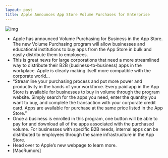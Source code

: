 ```yaml
---
layout: post
title: Apple Announces App Store Volume Purchases for Enterprise
---
```

![img](http://media.idownloadblog.com/wp-content/uploads/2011/07/Volume-Buisness-App-Store-e1310676219952.png)
* Apple has announced Volume Purchasing for Business in the App Store. The new Volume Purchasing program will allow businesses and educational institutions to buy apps from the App Store in bulk and easily distribute them to employees.
* This is great news for large corporations that need a more streamlined way to distribute their B2B (business-to-business) apps in the workplace. Apple is clearly making itself more compatible with the corporate world…
* “Streamline your purchasing process and put more power and productivity in the hands of your workforce. Every paid app in the App Store is available for businesses to buy in volume through the program website. Simply search for the apps you need, enter the quantity you want to buy, and complete the transaction with your corporate credit card. Apps are available for purchase at the same price listed in the App Store.”
* Once a business is enrolled in this program, one button will be able to pay for and download all of the apps associated with the purchased volume. For businesses with specific B2B needs, internal apps can be distributed to employees through the same infrastructure in the App Store.
* Head over to Apple’s new webpage to learn more.
* [MacRumors]

